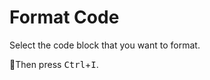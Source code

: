 # Format Code

Select the code block that you want to format.

Then press <kbd>Ctrl</kbd>+<kbd>I</kbd>.